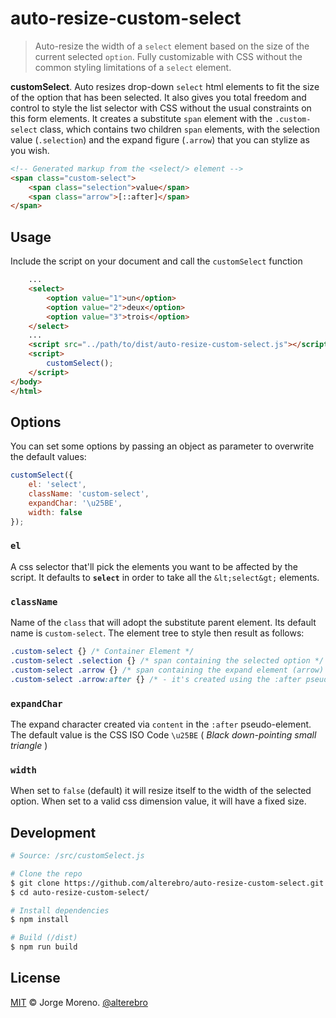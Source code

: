 # auto-resize-custom-select

> Auto-resize the width of a `select` element based on the size of the current selected `option`.
Fully customizable with CSS without the common styling limitations of a `select` element.

**customSelect**. Auto resizes drop-down `select` html elements to fit the size of the option that has been selected. It also gives you total freedom and control to style the list selector with CSS without the usual constraints on this form elements.
It creates a substitute `span` element with the `.custom-select` class, which contains two children `span` elements, with the selection value (`.selection`) and the expand figure (`.arrow`) that you can stylize as you wish.

```html
<!-- Generated markup from the <select/> element -->
<span class="custom-select">
    <span class="selection">value</span>
    <span class="arrow">[::after]</span>
</span>
```


## Usage

Include the script on your document and call the `customSelect` function

```html
    ...
    <select>
        <option value="1">un</option>
        <option value="2">deux</option>
        <option value="3">trois</option>
    </select>
    ...
    <script src="../path/to/dist/auto-resize-custom-select.js"></script>
    <script>
        customSelect();
    </script>
</body>
</html>
```


## Options

You can set some options by passing an object as parameter to overwrite the default values:

```javascript
customSelect({
    el: 'select',
    className: 'custom-select',
    expandChar: '\u25BE',
    width: false
});
```

### `el`

A css selector that'll pick the elements you want to be affected by the script. It defaults to **`select`** in order to take all the `&lt;select&gt;` elements.

### `className`

Name of the `class` that will adopt the substitute parent element. Its default name is `custom-select`. The element tree to style then result as follows:

```css
.custom-select {} /* Container Element */
.custom-select .selection {} /* span containing the selected option */
.custom-select .arrow {} /* span containing the expand element (arrow) */
.custom-select .arrow:after {} /* - it's created using the :after pseudo-element */
```

### `expandChar`

The expand character created via `content` in the `:after` pseudo-element. The default value is the CSS ISO Code `\u25BE` ( _Black down-pointing small triangle_ )

### `width`

When set to `false` (default) it will resize itself to the width of the selected option. When set to a valid css dimension value, it will have a fixed size.


## Development

```sh
# Source: /src/customSelect.js

# Clone the repo
$ git clone https://github.com/alterebro/auto-resize-custom-select.git
$ cd auto-resize-custom-select/

# Install dependencies
$ npm install

# Build (/dist)
$ npm run build
```

## License

[MIT](https://github.com/alterebro/auto-resize-custom-select/blob/main/LICENSE) © Jorge Moreno. [@alterebro](https://twitter.com/alterebro)
